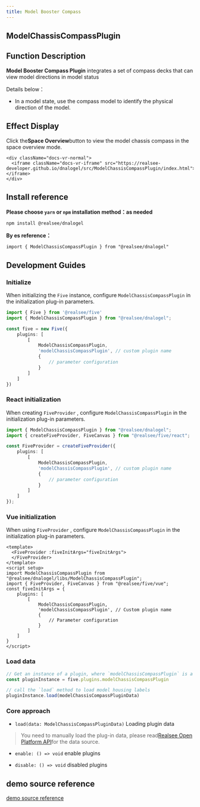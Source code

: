 ```yaml
---
title: Model Booster Compass
---
```


## **ModelChassisCompassPlugin**

## Function Description

**Model Booster Compass Plugin** integrates a set of compass decks that can view model directions in model status

Details below：

- In a model state, use the compass model to identify the physical direction of the model.

## Effect Display

Click the**Space Overview**button to view the model chassis compass in the space overview mode.

```mdx-code-block
<div className="docs-vr-normal">
  <iframe className="docs-vr-iframe" src="https://realsee-developer.github.io/dnalogel/src/ModelChassisCompassPlugin/index.html"></iframe>
</div>
```

## Install reference

**Please choose `yarn` or `npm` installation method：as needed**

```bash npm2yarn
npm install @realsee/dnalogel
```

**By es reference：**

```tsx
import { ModelChassisCompassPlugin } from "@realsee/dnalogel"
```

## Development Guides

### Initialize

When initializing the `Five` instance, configure `ModelChassisCompassPlugin` in the initialization plug-in parameters.

```ts
import { Five } from '@realsee/five'
import { ModelChassisCompassPlugin } from "@realsee/dnalogel";

const five = new Five({
    plugins: [
        [
            ModelChassisCompassPlugin,
            'modelChassisCompassPlugin', // custom plugin name
            {
                // parameter configuration
            }
        ]
    ]
})
```

### React initialization

When creating `FiveProvider` , configure `ModelChassisCompassPlugin` in the initialization plug-in parameters.

```ts
import { ModelChassisCompassPlugin } from "@realsee/dnalogel";
import { createFiveProvider, FiveCanvas } from "@realsee/five/react";

const FiveProvider = createFiveProvider({
    plugins: [
        [
            ModelChassisCompassPlugin,
            'modelChassisCompassPlugin', // custom plugin name
            {
                // parameter configuration
            }
        ]
    ]
});
```

### Vue initialization

When using `FiveProvider` , configure `ModelChassisCompassPlugin` in the initialization plug-in parameters.

```vue
<template>
  <FiveProvider :fiveInitArgs="fiveInitArgs">
  </FiveProvider>
</template>
<script setup>
import ModelChassisCompassPlugin from "@realsee/dnalogel/libs/ModelChassisCompassPlugin";
import { FiveProvider, FiveCanvas } from "@realsee/five/vue";
const fiveInitArgs = {
    plugins: [
        [
            ModelChassisCompassPlugin,
            'modelChassisCompassPlugin', // Custom plugin name
            {
                // Parameter configuration
            }
        ]
    ]
}
</script>
```

### Load data

```ts
// Get an instance of a plugin, where `modelChassisCompassPlugin` is a custom name upon initialization
const pluginInstance = five.plugins.modelChassisCompassPlugin 

// call the `load` method to load model housing labels
pluginInstance.load(modelChassisCompassPluginData)
```

### Core approach

- `load(data: ModelChassisCompassPluginData)` Loading plugin data

> You need to manually load the plug-in data, please read[Realsee Open Platform API](https://open-platform.realsee.com/developer/open/api#/)for the data source.

- `enable: () => void` enable plugins

- `disable: () => void` disabled plugins

## demo source reference

[demo source reference](https://github.com/realsee-developer/dnalogel/tree/main/examples/src)
